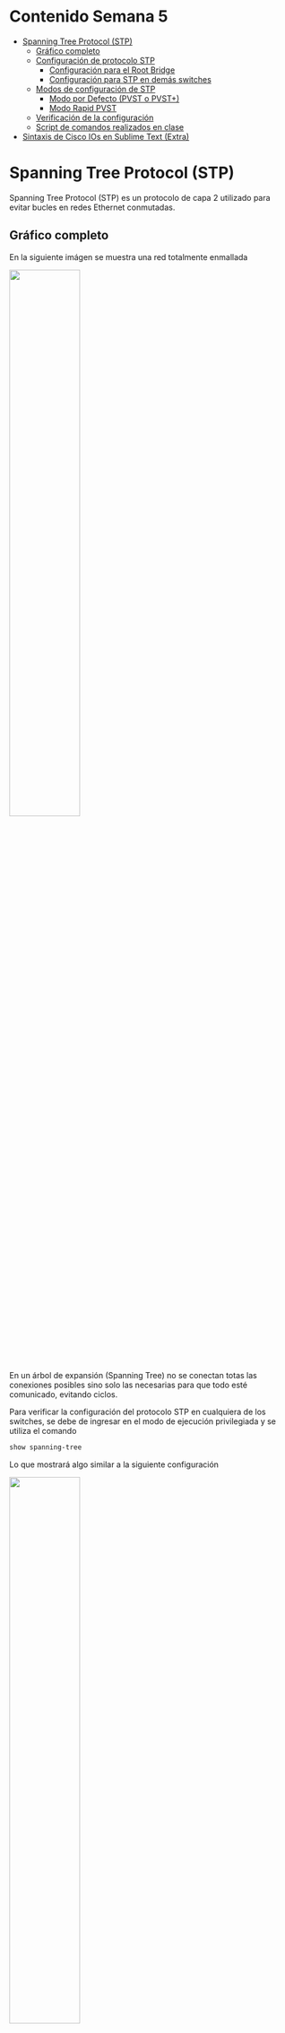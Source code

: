 # Contenido Semana 5

- [Spanning Tree Protocol (STP)](#spanning-tree-protocol-stp)
  - [Gráfico completo](#gráfico-completo)
  - [Configuración de protocolo STP](#configuración-de-protocolo-stp)
    - [Configuración para el Root Bridge](#configuración-para-el-root-bridge)
    - [Configuración para STP en demás switches](#configuración-para-stp-en-demás-switches)
  - [Modos de configuración de STP](#modos-de-configuración-de-stp)
    - [Modo por Defecto (PVST o PVST+)](#modo-por-defecto-pvst-o-pvst)
    - [Modo Rapid PVST](#modo-rapid-pvst)
  - [Verificación de la configuración](#verificación-de-la-configuración)
  - [Script de comandos realizados en clase](#script-de-comandos-realizados-en-clase)
- [Sintaxis de Cisco IOs en Sublime Text (Extra)](#sintaxis-de-cisco-ios-en-sublime-text-extra)

# Spanning Tree Protocol (STP)
Spanning Tree Protocol (STP) es un protocolo de capa 2 utilizado para evitar bucles en redes Ethernet conmutadas.

## Gráfico completo

En la siguiente imágen se muestra una red totalmente enmallada

<img align='center' src="./img/01.png" width="50%">

En un árbol de expansión (Spanning Tree) no se conectan totas las conexiones posibles sino solo las necesarias para que todo esté comunicado, evitando ciclos.

Para verificar la configuración del protocolo STP en cualquiera de los switches, se debe de ingresar en el modo de ejecución privilegiada y se utiliza el comando

```bash
show spanning-tree
```
Lo que mostrará algo similar a la siguiente configuración

<img align='center' src="./img/02.png" width="50%">

En la anterior imágen se puede ver la VLAN con la que trabaja el protocolo, en este caso `VLAN 0001` (o `VLAN 1`). También se puede ver el tipo de protocolo habilitado, en este caso `"protocol ieee"` equivale al spanning tree normal. Este protocolo se activa de manera predeterminada en los switches (no es el único tipo de STP).

También se indica que la raíz está en el actual switch. Esto se puede visualizar con la línea `"This bridge is the root"`.

También el comando muestra un listado de interfaces, en el que se puede visualizar su rol (Role), estado (Sts) y costo (Cost). Esta información es importante al momento de poder describir el funcionamiento del STP.

Un rol `Root` implica que se trata de la conexión con el camino hacia el switch raíz.
Un rol `Desg` se trata de una conexión que si bien no es para la raíz, el algoritmo determinó que no representa un riesgo de loop y por lo tanto es el puerto que permite reenviar tráfico en un segmento de red.
Un rol `Altn` es el que se encuentra en modo de reserva. Este actúa como respaldo del Root Port. Cuando se encuentra en este modo entra en modo de bloqueo y entra en funcionamiento si el Root Port o el puerto designado fallan.

La parte más importante es el estado. Un puerto en estado `LIS` está escuchando y aprendiendo la topología de la red, un puerto en estado `FWD` va a permitir el paso de la información y por último un puerto en estado `BLK` no permitirá la transmisión de datos.

## Configuración de protocolo STP

### Configuración para el Root Bridge
Para mejorar la estabilidad de la red y optimizar la convergencia, se establece un Root Bridge para cada VLAN.

El comando para su configuración, estando en el modo de configuración global, es la siguiente:

```bash
spanning-tree vlan <vlan o lista de vlans> root primary
# Ejemplo
spanning-tree vlan 1,2,3,10-15,20 root primary
```

### Configuración para STP en demás switches

A los demás switches se debe de colocar un comando similar que al que se establece en el Root Bridge, a excepción de `root primary` ya que esta parte solo es para el switch root. El comando quedaría de esta manera para los demás dispositivos (en el modo de configuración global)

```bash
spanning-tree vlan <vlan o lista de vlans>
# Ejemplo
spanning-tree vlan 1,2,3,10-15,20
```

## Modos de configuración de STP
Existen diferentes versiones y modos de configuración de STP:

### Modo por Defecto PVST o PVST+
El modo predeterminado en switches Cisco es Per VLAN Spanning Tree Plus (PVST+). Este modo crea una instancia independiente de STP para cada VLAN, lo que permite una mejor optimización del tráfico y la redundancia en la red.

### Modo Rapid PVST
Este modo utiliza Rapid Per VLAN Spanning Tree (Rapid PVST+), basado en el estándar IEEE 802.1w, mejorando la velocidad de convergencia de STP y reduciendo el tiempo de recuperación en caso de fallos.

Para configurar un modo del protocolo de árbol de expansión se pueden utilizar los siguientes comandos en el modo de configuración global

```bash
# Modo Per-Vlan Spanning Tree (PVST)
spanning-tree mode pvst
# Modo Per-Vlan Rapid Spanning Tree (Rapid PVST)
spanning-tree mode rapid-pvst
```

IMPORTANTE: Independiente del modo, este debe de estar configurado en todo el gráfico completo, es decir, en todos los switches que participan en el protocolo, deben de tener el mismo modo de configuración STP.

## Verificación de la configuración

Para ver un poco más de detalle el protocolo STP, dentro del modo de configuración global, se puede utilizar el comando:

```bash
show spanning-tree
```

Si se quisiera tener un poco más de detalle, se puede utilizar el comando:

```bash
show spanning-tree detail
```

También se pueden visualizar los puertos que se encuentran bloqueados con el comando

```bash
show spanning-tree blockedports
```

## Script de comandos realizados en clase

## Switch Servidor
```bash
enable 
configure terminal
  ! Establecer nombre
  hostname SERVIDOR
  ! Estableciendo VTP
  vtp mode server
  vtp version 2
  vtp domain Redes1
  vtp password 12345
  ! crear vlans
  vlan 10
    name COMPRAS
    exit
  vlan 20
    name VENTAS
    exit
  ! Configurando interfaces (puertos)
  interface range FastEthernet 0/1-2
    ! Estableciendo modo troncal
    switchport trunk encapsulation dot1Q
    switchport mode trunk
    ! Estableciendo vlans con las que se trabajarán
    switchport trunk allowed vlan 10,20
    exit
  exit
  write
```

## Switch Cliente01
```bash
enable 
configure terminal
  ! Establecer nombre
  hostname CLIENTE01
  ! Estableciendo VTP
  vtp mode client
  vtp version 2
  vtp domain Redes1
  vtp password 12345
  ! Configurando interfaces (puertos) troncales
  interface range FastEthernet 0/1-2
    ! Estableciendo modo troncal
    switchport trunk encapsulation dot1Q
    switchport mode trunk
    ! Estableciendo vlans con las que se trabajarán
    switchport trunk allowed vlan 10,20
    exit
  ! Configurando interfaces (puertos) de acceso
  interface FastEthernet 0/10
    switchport mode access
    switchport access vlan 20
    exit
  interface FastEthernet 0/11
    switchport mode access
    switchport access vlan 10
    exit
  exit
```

## Switch Cliente02
```bash
enable 
configure terminal
  ! Establecer nombre
  hostname CLIENTE02
  ! Estableciendo VTP
  vtp mode client
  vtp version 2
  vtp domain Redes1
  vtp password 12345
  ! Configurando interfaces (puertos) troncales
  interface range FastEthernet 0/1-2
    ! Estableciendo modo troncal
    switchport trunk encapsulation dot1Q
    switchport mode trunk
    ! Estableciendo vlans con las que se trabajarán
    switchport trunk allowed vlan 10,20
    exit
  ! Configurando interfaces (puertos) de acceso
  interface FastEthernet 0/10
    switchport mode access
    switchport access vlan 10
    exit
  interface FastEthernet 0/11
    switchport mode access
    switchport access vlan 20
    exit
  exit
```

## Sintaxis de Cisco IOs en Sublime Text (Extra)

1. Dentro de Sublime text presionan el atajo del teclado `Control+Shift+P` para abrir la paleta de comandos
2. En la barra de búsqueda colocan `Install Package Control` para instalar el Control de Paquetes (les daldrá un mensaje que ya fue instalado)
3. Ya que haya instalado, vuelven a presionar el atajo del teclado `Control+Shift+P` para abrir la paleta de comandos
4. En la barra de búsqueda colocan `Package Control: Install Package` 
5. Les tiene que salir una nueva barra de búsqueda. En esta colocan `Network Tech` y la seleccionan.
6. En la parte inferior de la ventana de Sublime Text les aparecerá un mensaje en donde está cargando el paquete y luego ya cuando esté instalado.

Para seleccionar la sintaxis lo pueden hacer de dos formas
1. Abren la paleta de comandos (`Control+Shift+P`), colocan en la barra `Cisco` y seleccionan la opción de `Set Sintax: Cisco IOS`
2. En el menú superior ingresan a: `View / Sintax / Network Tech` y seleccionan el de `Cisco IOS`

